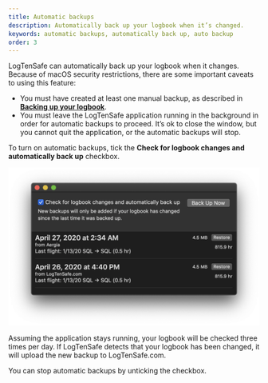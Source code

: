 ```yaml
---
title: Automatic backups
description: Automatically back up your logbook when it’s changed.
keywords: automatic backups, automatically back up, auto backup
order: 3
---
```


LogTenSafe can automatically back up your logbook when it changes. Because of
macOS security restrictions, there are some important caveats to using this
feature:

* You must have created at least one manual backup, as described in
  [**Backing up your logbook**](backing-up.html).
* You must leave the LogTenSafe application running in the background in order
  for automatic backups to proceed. It’s ok to close the window, but you cannot
  quit the application, or the automatic backups will stop.

To turn on automatic backups, tick the **Check for logbook changes and
automatically back up** checkbox.

![Main application window](main-window.png)

Assuming the application stays running, your logbook will be checked three times
per day. If LogTenSafe detects that your logbook has been changed, it will
upload the new backup to LogTenSafe.com.

You can stop automatic backups by unticking the checkbox.
